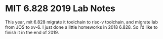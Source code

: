 # MIT 6.828 2019 Lab Notes

This year, mit 6.828 migrate it toolchain to risc-v toolchain, and migrate lab from JOS to xv-6. I just done a little homeworks in 2018 6.828. So I’d like to finish it in the end of 2019.

